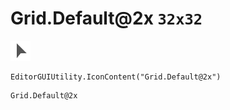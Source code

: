 # Grid.Default@2x `32x32`
<img src="/img/Grid.Default@2x.png" width=32 height=32>

``` CSharp
EditorGUIUtility.IconContent("Grid.Default@2x")
```
```
Grid.Default@2x
```
